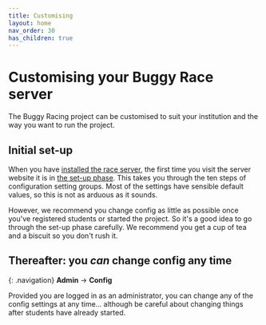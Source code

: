 ```yaml
---
title: Customising
layout: home
nav_order: 30
has_children: true
---
```



# Customising your Buggy Race server

The Buggy Racing project can be customised to suit your institution and the way
you want to run the project.

## Initial set-up

When you have [installed the race server](../hosting), the first time you visit
the server website it is in [the set-up phase](setup-phase). This takes you
through the ten steps of configuration setting groups. Most of the settings
have sensible default values, so this is not as arduous as it sounds.

However, we recommend you change config as little as possible once you've
registered students or started the project. So it's a good idea to go through
the set-up phase carefully. We recommend you get a cup of tea and a biscuit so
you don't rush it.

## Thereafter: you _can_ change config any time

{: .navigation}
**Admin** → **Config**

Provided you are logged in as an administrator, you can change any of the
config settings at any time... although be careful about changing things after
students have already started.
